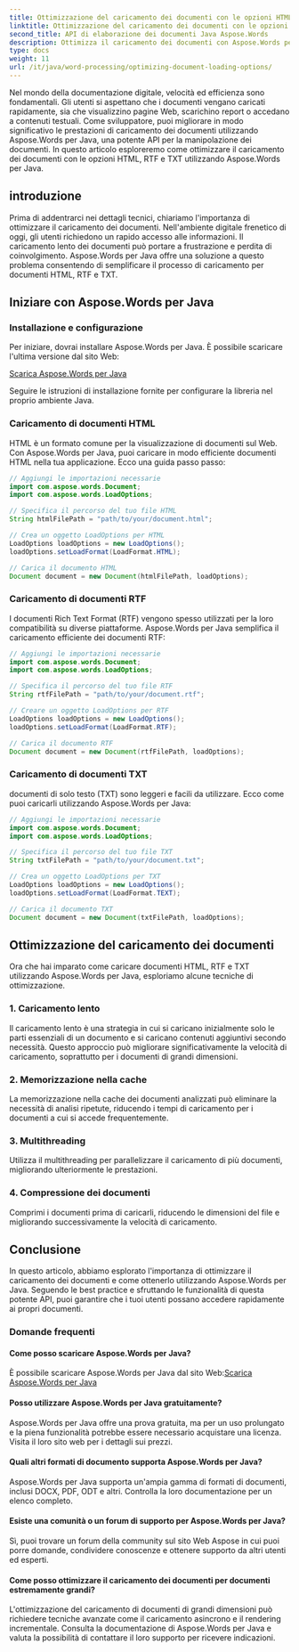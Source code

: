 ```yaml
---
title: Ottimizzazione del caricamento dei documenti con le opzioni HTML, RTF e TXT
linktitle: Ottimizzazione del caricamento dei documenti con le opzioni HTML, RTF e TXT
second_title: API di elaborazione dei documenti Java Aspose.Words
description: Ottimizza il caricamento dei documenti con Aspose.Words per Java. Migliora la velocità e l'efficienza dei file HTML, RTF e TXT. Migliora l'esperienza utente oggi stesso!
type: docs
weight: 11
url: /it/java/word-processing/optimizing-document-loading-options/
---
```


Nel mondo della documentazione digitale, velocità ed efficienza sono fondamentali. Gli utenti si aspettano che i documenti vengano caricati rapidamente, sia che visualizzino pagine Web, scarichino report o accedano a contenuti testuali. Come sviluppatore, puoi migliorare in modo significativo le prestazioni di caricamento dei documenti utilizzando Aspose.Words per Java, una potente API per la manipolazione dei documenti. In questo articolo esploreremo come ottimizzare il caricamento dei documenti con le opzioni HTML, RTF e TXT utilizzando Aspose.Words per Java.

## introduzione

Prima di addentrarci nei dettagli tecnici, chiariamo l'importanza di ottimizzare il caricamento dei documenti. Nell'ambiente digitale frenetico di oggi, gli utenti richiedono un rapido accesso alle informazioni. Il caricamento lento dei documenti può portare a frustrazione e perdita di coinvolgimento. Aspose.Words per Java offre una soluzione a questo problema consentendo di semplificare il processo di caricamento per documenti HTML, RTF e TXT.

## Iniziare con Aspose.Words per Java

### Installazione e configurazione

Per iniziare, dovrai installare Aspose.Words per Java. È possibile scaricare l'ultima versione dal sito Web:

[Scarica Aspose.Words per Java](https://releases.aspose.com/words/Java/)

Seguire le istruzioni di installazione fornite per configurare la libreria nel proprio ambiente Java.

### Caricamento di documenti HTML

HTML è un formato comune per la visualizzazione di documenti sul Web. Con Aspose.Words per Java, puoi caricare in modo efficiente documenti HTML nella tua applicazione. Ecco una guida passo passo:

```java
// Aggiungi le importazioni necessarie
import com.aspose.words.Document;
import com.aspose.words.LoadOptions;

// Specifica il percorso del tuo file HTML
String htmlFilePath = "path/to/your/document.html";

// Crea un oggetto LoadOptions per HTML
LoadOptions loadOptions = new LoadOptions();
loadOptions.setLoadFormat(LoadFormat.HTML);

// Carica il documento HTML
Document document = new Document(htmlFilePath, loadOptions);
```

### Caricamento di documenti RTF

I documenti Rich Text Format (RTF) vengono spesso utilizzati per la loro compatibilità su diverse piattaforme. Aspose.Words per Java semplifica il caricamento efficiente dei documenti RTF:

```java
// Aggiungi le importazioni necessarie
import com.aspose.words.Document;
import com.aspose.words.LoadOptions;

// Specifica il percorso del tuo file RTF
String rtfFilePath = "path/to/your/document.rtf";

// Creare un oggetto LoadOptions per RTF
LoadOptions loadOptions = new LoadOptions();
loadOptions.setLoadFormat(LoadFormat.RTF);

// Carica il documento RTF
Document document = new Document(rtfFilePath, loadOptions);
```

### Caricamento di documenti TXT

documenti di solo testo (TXT) sono leggeri e facili da utilizzare. Ecco come puoi caricarli utilizzando Aspose.Words per Java:

```java
// Aggiungi le importazioni necessarie
import com.aspose.words.Document;
import com.aspose.words.LoadOptions;

// Specifica il percorso del tuo file TXT
String txtFilePath = "path/to/your/document.txt";

// Crea un oggetto LoadOptions per TXT
LoadOptions loadOptions = new LoadOptions();
loadOptions.setLoadFormat(LoadFormat.TEXT);

// Carica il documento TXT
Document document = new Document(txtFilePath, loadOptions);
```

## Ottimizzazione del caricamento dei documenti

Ora che hai imparato come caricare documenti HTML, RTF e TXT utilizzando Aspose.Words per Java, esploriamo alcune tecniche di ottimizzazione.

### 1. Caricamento lento

Il caricamento lento è una strategia in cui si caricano inizialmente solo le parti essenziali di un documento e si caricano contenuti aggiuntivi secondo necessità. Questo approccio può migliorare significativamente la velocità di caricamento, soprattutto per i documenti di grandi dimensioni.

### 2. Memorizzazione nella cache

La memorizzazione nella cache dei documenti analizzati può eliminare la necessità di analisi ripetute, riducendo i tempi di caricamento per i documenti a cui si accede frequentemente.

### 3. Multithreading

Utilizza il multithreading per parallelizzare il caricamento di più documenti, migliorando ulteriormente le prestazioni.

### 4. Compressione dei documenti

Comprimi i documenti prima di caricarli, riducendo le dimensioni del file e migliorando successivamente la velocità di caricamento.

## Conclusione

In questo articolo, abbiamo esplorato l'importanza di ottimizzare il caricamento dei documenti e come ottenerlo utilizzando Aspose.Words per Java. Seguendo le best practice e sfruttando le funzionalità di questa potente API, puoi garantire che i tuoi utenti possano accedere rapidamente ai propri documenti.

### Domande frequenti

#### Come posso scaricare Aspose.Words per Java?

 È possibile scaricare Aspose.Words per Java dal sito Web:[Scarica Aspose.Words per Java](https://releases.aspose.com/words/Java/)

#### Posso utilizzare Aspose.Words per Java gratuitamente?

Aspose.Words per Java offre una prova gratuita, ma per un uso prolungato e la piena funzionalità potrebbe essere necessario acquistare una licenza. Visita il loro sito web per i dettagli sui prezzi.

#### Quali altri formati di documento supporta Aspose.Words per Java?

Aspose.Words per Java supporta un'ampia gamma di formati di documenti, inclusi DOCX, PDF, ODT e altri. Controlla la loro documentazione per un elenco completo.

#### Esiste una comunità o un forum di supporto per Aspose.Words per Java?

Sì, puoi trovare un forum della community sul sito Web Aspose in cui puoi porre domande, condividere conoscenze e ottenere supporto da altri utenti ed esperti.

#### Come posso ottimizzare il caricamento dei documenti per documenti estremamente grandi?

L'ottimizzazione del caricamento di documenti di grandi dimensioni può richiedere tecniche avanzate come il caricamento asincrono e il rendering incrementale. Consulta la documentazione di Aspose.Words per Java e valuta la possibilità di contattare il loro supporto per ricevere indicazioni.
